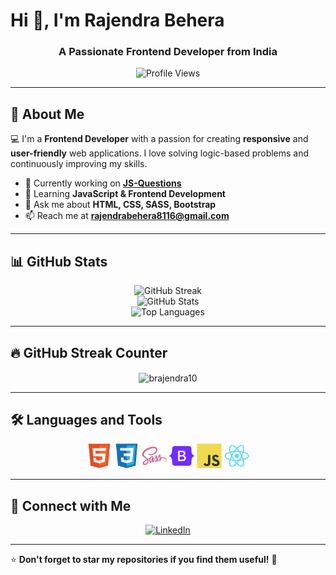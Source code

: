 # Hi 👋, I'm Rajendra Behera

<h3 align="center">A Passionate Frontend Developer from India</h3>

<p align="center">
  <img src="https://komarev.com/ghpvc/?username=BRajendra10&label=Profile%20Views&color=0e75b6&style=flat" alt="Profile Views" />
</p>

---

## 🚀 About Me
💻 I'm a **Frontend Developer** with a passion for creating **responsive** and **user-friendly** web applications. I love solving logic-based problems and continuously improving my skills.

- 🔭 Currently working on **[JS-Questions](https://github.com/BRajendra10/JS-Questions)**
- 🌱 Learning **JavaScript & Frontend Development**
- 💬 Ask me about **HTML, CSS, SASS, Bootstrap**
- 📫 Reach me at **rajendrabehera8116@gmail.com**

---

## 📊 GitHub Stats
<div align="center">
  <img src="https://github-readme-streak-stats.herokuapp.com/?user=BRajendra10&theme=tokyonight" alt="GitHub Streak"/>
  <br>
  <img src="https://github-readme-stats.vercel.app/api?username=BRajendra10&show_icons=true&theme=radical" alt="GitHub Stats"/>
  <br>
  <img src="https://github-readme-stats.vercel.app/api/top-langs/?username=BRajendra10&layout=compact&theme=dracula" alt="Top Languages"/>
</div>

---

## 🔥 GitHub Streak Counter
<div align="center">
  <p><img align="center" src="https://github-readme-streak-stats.herokuapp.com/?user=brajendra10&" alt="brajendra10" /></p>
</div>

---

## 🛠️ Languages and Tools
<p align="center">
  <img src="https://raw.githubusercontent.com/devicons/devicon/master/icons/html5/html5-original.svg" alt="HTML5" width="40" height="40"/>
  <img src="https://raw.githubusercontent.com/devicons/devicon/master/icons/css3/css3-original.svg" alt="CSS3" width="40" height="40"/>
  <img src="https://raw.githubusercontent.com/devicons/devicon/master/icons/sass/sass-original.svg" alt="SASS" width="40" height="40"/>
  <img src="https://raw.githubusercontent.com/devicons/devicon/master/icons/bootstrap/bootstrap-plain.svg" alt="Bootstrap" width="40" height="40"/>
  <img src="https://raw.githubusercontent.com/devicons/devicon/master/icons/javascript/javascript-original.svg" alt="JavaScript" width="40" height="40"/>
  <img src="https://raw.githubusercontent.com/devicons/devicon/master/icons/react/react-original.svg" alt="React" width="40" height="40"/>
</p>

---

## 🔗 Connect with Me
<p align="center">
  <a href="https://www.linkedin.com/in/rajendra-behera" target="_blank">
    <img src="https://raw.githubusercontent.com/rahuldkjain/github-profile-readme-generator/master/src/images/icons/Social/linked-in-alt.svg" alt="LinkedIn" width="40" height="40"/>
  </a>
</p>

---

⭐ **Don't forget to star my repositories if you find them useful!** 🚀
